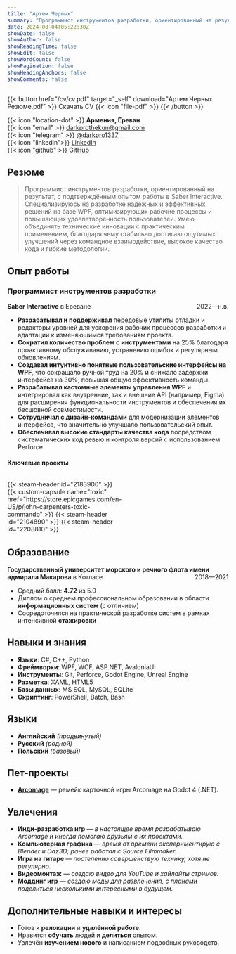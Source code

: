 ```yaml
---
title: "Артем Черных"
summary: "Программист инструментов разработки, ориентированный на результат, с подтверждённым опытом работы в Saber Interactive. Специализируюсь на разработке надёжных и эффективных решений на базе WPF, оптимизирующих рабочие процессы и повышающих удовлетворённость пользователей. Умею объединять технические инновации с практическим применением, благодаря чему стабильно достигаю ощутимых улучшений через командное взаимодействие, высокое качество кода и гибкие методологии."
date: 2024-08-04T05:22:30Z
showDate: false
showAuthor: false
showReadingTime: false
showEdit: false
showWordCount: false
showPagination: false
showHeadingAnchors: false
showComments: false
---
```

{{< button href="/cv/cv.pdf" target="_self" download="Артем Черных Резюме.pdf" >}}
Скачать CV {{< icon "file-pdf" >}}
{{< /button >}}

{{< icon "location-dot" >}} **Армения, Ереван**  
{{< icon "email" >}} [darkprothekun@gmail.com](mailto:darkprothekun@gmail.com)  
{{< icon "telegram" >}} [@darkpro1337](https://t.me/darkpro1337)  
{{< icon "linkedin">}} [LinkedIn](https://www.linkedin.com/in/darkpro1337)  
{{< icon "github" >}} [GitHub](https://github.com/DarkPro1337)  

## Резюме

> Программист инструментов разработки, ориентированный на результат, с подтверждённым опытом работы в Saber Interactive. Специализируюсь на разработке надёжных и эффективных решений на базе WPF, оптимизирующих рабочие процессы и повышающих удовлетворённость пользователей. Умею объединять технические инновации с практическим применением, благодаря чему стабильно достигаю ощутимых улучшений через командное взаимодействие, высокое качество кода и гибкие методологии.

## Опыт работы

### Программист инструментов разработки  
**Saber Interactive** в Ереване <span style="float: right;">2022—н.в.</span>  
- **Разрабатывал и поддерживал** передовые утилиты отладки и редакторы уровней для ускорения рабочих процессов разработки и адаптации к изменяющимся требованиям проекта.
- **Сократил количество проблем с инструментами** на 25% благодаря проактивному обслуживанию, устранению ошибок и регулярным обновлениям.
- **Создавал интуитивно понятные пользовательские интерфейсы на WPF**, что сокращало ручной труд на 20% и снижало задержки интерфейса на 30%, повышая общую эффективность команды.
- **Разрабатывал кастомные элементы управления WPF** и интегрировал как внутренние, так и внешние API (например, Figma) для расширения функциональности инструментов и обеспечения их бесшовной совместимости.
- **Сотрудничал с дизайн-командами** для модернизации элементов интерфейса, что значительно улучшало пользовательский опыт.
- **Обеспечивал высокие стандарты качества кода** посредством систематических код ревью и контроля версий с использованием Perforce.

#### Ключевые проекты
<style>
.custom-capsule-img:hover {
    opacity: 0.5;
}
.steam-capsule-img:hover {
    opacity: 0.5;
}
</style>
<div style="display: grid; grid-template-columns: repeat(4, 140fr); justify-content: flex-start; border-radius: .375rem; overflow: hidden; margin-top: 32px; margin-bottom: 32px;">
{{< steam-header id="2183900" >}}
{{< custom-capsule name="toxic" href="https://store.epicgames.com/en-US/p/john-carpenters-toxic-commando" >}}
{{< steam-header id="2104890" >}}
{{< steam-header id="2208810" >}}
</div>

## Образование

**Государственный университет морского и речного флота имени адмирала Макарова** в Котласе <span style="float: right;">2018—2021</span>
* Средний балл: **4.72** из 5.0
* Диплом о среднем профессиональном образовании в области **информационных систем** (с отличием)
* Сосредоточился на практической разработке систем в рамках интенсивной **стажировки**

## Навыки и знания

- **Языки**: C#, C++, Python  
- **Фреймворки**: WPF, WCF, ASP.NET, AvaloniaUI
- **Инструменты**: Git, Perforce, Godot Engine, Unreal Engine
- **Разметка**: XAML, HTML5
- **Базы данных**: MS SQL, MySQL, SQLite
- **Скриптинг**: PowerShell, Batch, Bash

## Языки
* **Английский** *(продвинутый)*
* **Русский** *(родной)*
* **Польский** *(базовый)*

## Пет-проекты
* [**Arcomage**](https://github.com/DarkPro1337/Arcomage) — ремейк карточной игры Arcomage на Godot 4 (.NET).

## Увлечения
- **Инди-разработка игр** — *в настоящее время разрабатываю Arcomage и иногда помогаю друзьям с их проектами.*
- **Компьютерная графика** — *время от времени экспериментирую с Blender и Daz3D; ранее работал с Source Filmmaker.*
- **Игра на гитаре** — *постепенно совершенствую технику, хотя не регулярно.*
- **Видеомонтаж** — *создаю видео для YouTube и хайлайты стримов.*
- **Моддинг игр** — *создаю моды для развлечения, с планами поделиться несколькими интересными в будущем.*

## Дополнительные навыки и интересы

- Готов к **релокации** и **удалённой работе**.
- Нравится **обучать** людей и **делиться** опытом.
- Увлечён **изучением нового** и написанием подробных руководств.